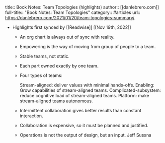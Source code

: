 title:: Book Notes: Team Topologies (highlights)
author:: [[danlebrero.com]]
full-title:: "Book Notes: Team Topologies"
category:: #articles
url:: https://danlebrero.com/2021/01/20/team-topologies-summary/

- Highlights first synced by [[Readwise]] [[Nov 19th, 2022]]
	- An org chart is always out of sync with reality.
	- Empowering is the way of moving from group of people to a team.
	- Stable teams, not static.
	- Each part owned exactly by one team.
	- Four types of teams:
	  
	    Stream-aligned: deliver values with minimal hands-offs.
	    Enabling: Grow capabilities of stream-aligned teams.
	    Complicated-subsystem: reduce cognitive load of stream-aligned teams.
	    Platform: make stream-aligned teams autonomous.
	- Intermittent collaboration gives better results than constant interaction.
	- Collaboration is expensive, so it must be planned and justified.
	- Operations is not the output of design, but an input. Jeff Sussna